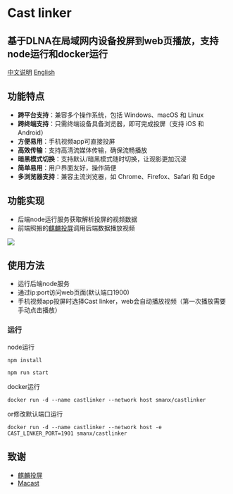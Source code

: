 # Cast linker
## 基于DLNA在局域网内设备投屏到web页播放，支持node运行和docker运行

[中文说明](README_ZH.md)
[English](README.md)

## 功能特点
- **跨平台支持**：兼容多个操作系统，包括 Windows、macOS 和 Linux
- **跨终端支持**：只需终端设备具备浏览器，即可完成投屏（支持 iOS 和 Android）
- **方便易用**：手机视频app可直接投屏
- **高效传输**：支持高清流媒体传输，确保流畅播放
- **暗黑模式切换**：支持默认/暗黑模式随时切换，让观影更加沉浸
- **简单易用**：用户界面友好，操作简便
- **多浏览器支持**：兼容主流浏览器，如 Chrome、Firefox、Safari 和 Edge

## 功能实现
- 后端node运行服务获取解析投屏的视频数据
- 前端照搬的[麒麟投屏](https://github.com/linzxcw/qL-play)调用后端数据播放视频
<img src="https://github.com/linzxcw/qL-play/blob/main/qL-play-w1.png?raw=true" border="0">

## 使用方法
- 运行后端node服务
- 通过ip:port访问web页面(默认端口1900)
- 手机视频app投屏时选择Cast linker，web会自动播放视频（第一次播放需要手动点击播放）

### 运行
node运行
```
npm install
```
```
npm run start
```

docker运行
```
docker run -d --name castlinker --network host smanx/castlinker
```
or修改默认端口运行
```
docker run -d --name castlinker --network host -e CAST_LINKER_PORT=1901 smanx/castlinker
```

## 致谢  
- [麒麟投屏](https://github.com/linzxcw/qL-play)
- [Macast](https://github.com/xfangfang/Macast)